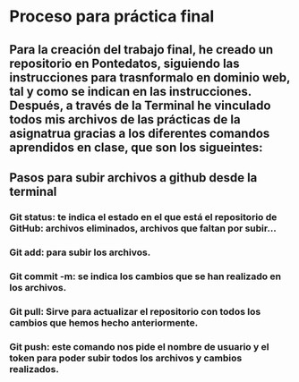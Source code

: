 # Proceso para práctica final
## Para la creación del trabajo final, he creado un repositorio en Pontedatos, siguiendo las instrucciones para trasnformalo en dominio web, tal y como se indican en las instrucciones. Después, a través de la Terminal he vinculado todos mis archivos de las prácticas de la asignatrua gracias a los diferentes comandos aprendidos en clase, que son los sigueintes:

## Pasos para subir archivos a github desde la terminal

### Git status: te indica el estado en el que está el repositorio de GitHub: archivos eliminados, archivos que faltan por subir…
### Git add: para subir los archivos.
### Git commit -m: se indica los cambios que se han realizado en los archivos.
### Git pull: Sirve para actualizar el repositorio con todos los cambios que hemos hecho anteriormente.
### Git push: este comando nos pide el nombre de usuario y el token para poder subir todos los archivos y cambios realizados.

